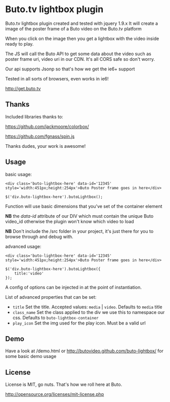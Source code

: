 Buto.tv lightbox plugin
=======================

Buto.tv lightbox plugin created and tested with jquery 1.9.x
It will create a image of the poster frame of a Buto video on the Buto.tv platform

When you click on the image then you get a lightbox with the video 
inside ready to play.

The JS will call the Buto API to get some data about the video such
as poster frame uri, video uri in our CDN.  It's all CORS safe so don't worry.

Our api supports Jsonp so that's how we get the ie6+ support

Tested in all sorts of browsers, even works in ie6!

http://get.buto.tv

Thanks
------
Included libraries thanks to:

https://github.com/jackmoore/colorbox/

https://github.com/fgnass/spin.js

Thanks dudes, your work is awesome!

Usage
-----

basic usage:    

    <div class='buto-lightbox-here' data-id='12345' style='width:451px;height:254px'>Buto Poster frame goes in here</div>
    
    $('div.buto-lightbox-here').butoLightbox();             

Function will use basic dimensions that you've set of the container element

**NB** the *data-id* attribute of our DIV which must contain the unique Buto video_id otherwise the plugin won't know which video to load

**NB** Don't include the /src folder in your project, it's just there for you to browse through and debug with.

advanced usage:

    <div class='buto-lightbox-here' data-id='12345' style='width:451px;height:254px'>Buto Poster frame goes in here</div>

    $('div.buto-lightbox-here').butoLightbox({
        title:'video'
    });

A config of options can be injected in at the point of instantiation.

List of advanced properties that can be set:
*   `title` Set the title. Accepted values: `media` | `video`. Defaults to `media` title
*   `class_name` Set the class applied to the div we use this to namespace our css. Defaults to `buto-lightbox-container`
*   `play_icon` Set the img used for the play icon. Must be a valid url

Demo
----
Have a look at /demo.html or http://butovideo.github.com/buto-lightbox/ for some basic demo usage


License
-------

License is MIT, go nuts. That's how we roll here at Buto.

http://opensource.org/licenses/mit-license.php
